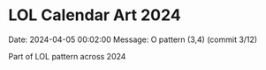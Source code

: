 # LOL Calendar Art 2024

Date: 2024-04-05 00:02:00
Message: O pattern (3,4) (commit 3/12)

Part of LOL pattern across 2024
